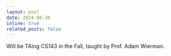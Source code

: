 ```yaml
---
layout: post
date: 2024-06-30
inline: true
related_posts: false
---
```


Will be TAing CS143 in the Fall, taught by Prof. Adam Wierman.